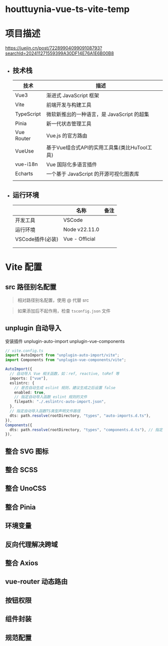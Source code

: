 # houttuynia-vue-ts-vite-temp

# 项目描述

https://juejin.cn/post/7228990409909108793?searchId=202411271559399A30DF14E76A1E6B00B8

* ## 技术栈

  | 技术       | 描述                                         |      |
  | ---------- | -------------------------------------------- | ---- |
  | Vue3       | 渐进式 JavaScript 框架                       |      |
  | Vite       | 前端开发与构建工具                           |      |
  | TypeScript | 微软新推出的一种语言，是 JavaScript 的超集   |      |
  | Pinia      | 新一代状态管理工具                           |      |
  | Vue Router | Vue.js 的官方路由                            |      |
  | VueUse     | 基于Vue组合式API的实用工具集(类比HuTool工具) |      |
  | vue-i18n   | Vue 国际化多语言插件                         |      |
  | Echarts    | 一个基于 JavaScript 的开源可视化图表库       |      |
  |            |                                              |      |

  

* ## **运行环境**

  |                  | 名称           | 备注 |
  | ---------------- | -------------- | ---- |
  | 开发工具         | VSCode         |      |
  | 运行环境         | Node v22.11.0  |      |
  | VSCode插件(必装) | Vue - Official |      |
  |                  |                |      |
  |                  |                |      |





# Vite 配置

## src 路径别名配置

> 相对路径别名配置，使用 @ 代替 src

> 如果添加后不起作用，检查 `tsconfig.json` 文件



## unplugin 自动导入

安装插件 unplugin-auto-import unplugin-vue-components

```ts
// vite.config.ts
import AutoImport from "unplugin-auto-import/vite";
import Components from "unplugin-vue-components/vite";

AutoImport({
  // 自动导入 Vue 相关函数，如：ref, reactive, toRef 等
  imports: ["vue"],
  eslintrc: {
    // 是否自动生成 eslint 规则，建议生成之后设置 false
    enabled: true,
    // 指定自动导入函数 eslint 规则的文件
    filepath: "./.eslintrc-auto-import.json",
  },
  // 指定自动导入函数TS类型声明文件路径
  dts: path.resolve(rootDirectory, "types", "auto-imports.d.ts"),
}),
Components({
  dts: path.resolve(rootDirectory, "types", "components.d.ts"), // 指定自动导入组件TS类型声明文件路径
}),
```





## 整合 SVG 图标





## 整合 SCSS



## 整合 UnoCSS



## 整合 Pinia



## 环境变量



## 反向代理解决跨域



## 整合 Axios



## vue-router 动态路由



## 按钮权限





## 组件封装



## 规范配置
